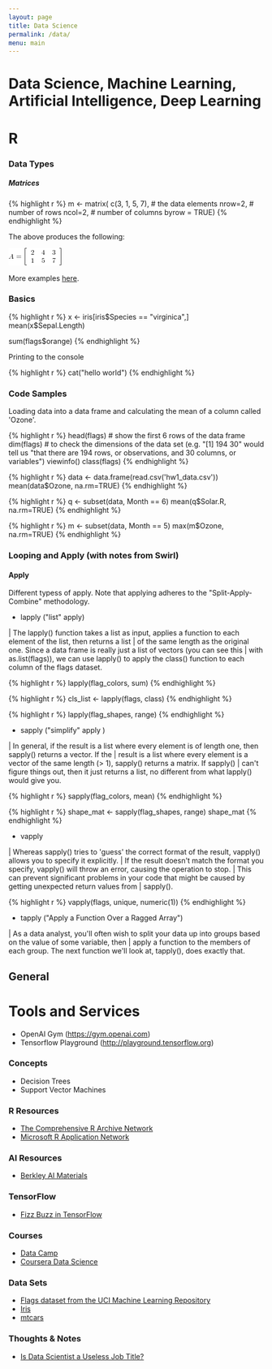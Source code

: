 ```yaml
---
layout: page
title: Data Science
permalink: /data/
menu: main
---
```


# Data Science, Machine Learning, Artificial Intelligence, Deep Learning

# R

### Data Types

##### Matrices

{% highlight r %}
m <- matrix(
	c(3, 1, 5, 7), # the data elements 
	nrow=2,        # number of rows 
	ncol=2,        # number of columns 
	byrow = TRUE)
{% endhighlight %}	

The above produces the following:

![Matrix Example](/images/r-matrix.png)

More examples [here](http://www.r-tutor.com/r-introduction/matrix).

### Basics

{% highlight r %}
x <- iris[iris$Species == "virginica",]
mean(x$Sepal.Length)

sum(flags$orange)
{% endhighlight %}

Printing to the console

{% highlight r %}
cat("hello world")
{% endhighlight %}

### Code Samples

Loading data into a data frame and calculating the mean of a column called 'Ozone'.

{% highlight r %}
head(flags) # show the first 6 rows of the data frame
dim(flags) # to check the dimensions of the data set (e.g. "[1] 194  30" would tell us "that there are 194 rows, or observations, and 30 columns, or variables")
viewinfo()
class(flags)
{% endhighlight %}

{% highlight r %}
data <- data.frame(read.csv('hw1_data.csv'))
mean(data$Ozone, na.rm=TRUE)
{% endhighlight %}

{% highlight r %}
q <- subset(data, Month == 6)
mean(q$Solar.R, na.rm=TRUE)
{% endhighlight %}

{% highlight r %}
m <- subset(data, Month == 5)
max(m$Ozone, na.rm=TRUE)
{% endhighlight %}

### Looping and Apply (with notes from Swirl)

#### Apply

Different typess of apply. Note that applying adheres to the "Split-Apply-Combine" methodology.

- lapply ("list" apply)

| The lapply() function takes a list as input, applies a function to each element of the list, then returns a list
| of the same length as the original one. Since a data frame is really just a list of vectors (you can see this
| with as.list(flags)), we can use lapply() to apply the class() function to each column of the flags dataset.

{% highlight r %}
lapply(flag_colors, sum)
{% endhighlight %}

{% highlight r %}
cls_list <- lapply(flags, class)
{% endhighlight %}

{% highlight r %}
lapply(flag_shapes, range)
{% endhighlight %}

- sapply ("simplify" apply )

| In general, if the result is a list where every element is of length one, then sapply() returns a vector. If the
| result is a list where every element is a vector of the same length (> 1), sapply() returns a matrix. If sapply()
| can't figure things out, then it just returns a list, no different from what lapply() would give you.

{% highlight r %}
sapply(flag_colors, mean)
{% endhighlight %}

{% highlight r %}
shape_mat <- sapply(flag_shapes, range)
shape_mat
{% endhighlight %}

- vapply

| Whereas sapply() tries to 'guess' the correct format of the result, vapply() allows you to specify it explicitly.
| If the result doesn't match the format you specify, vapply() will throw an error, causing the operation to stop.
| This can prevent significant problems in your code that might be caused by getting unexpected return values from
| sapply().

{% highlight r %}
vapply(flags, unique, numeric(1))
{% endhighlight %}

- tapply ("Apply a Function Over a Ragged Array")

| As a data analyst, you'll often wish to split your data up into groups based on the value of some variable, then
| apply a function to the members of each group. The next function we'll look at, tapply(), does exactly that.

## General

# Tools and Services

- OpenAI Gym (https://gym.openai.com)
- Tensorflow Playground (http://playground.tensorflow.org)

### Concepts

- Decision Trees
- Support Vector Machines

### R Resources

- [The Comprehensive R Archive Network](https://cran.r-project.org)
- [Microsoft R Application Network](https://mran.microsoft.com)

### AI Resources

- [Berkley AI Materials](http://ai.berkeley.edu/lecture_videos.html)

### TensorFlow

- [Fizz Buzz in TensorFlow](http://joelgrus.com/2016/05/23/fizz-buzz-in-tensorflow/)

### Courses

- [Data Camp](https://www.datacamp.com)
- [Coursera Data Science](https://www.coursera.org/specializations/jhu-data-science)

### Data Sets

- [Flags dataset from the UCI Machine Learning Repository](http://archive.ics.uci.edu/ml/datasets/Flags)
- [Iris](#)
- [mtcars](#)

### Thoughts & Notes

- [Is Data Scientist a Useless Job Title?](https://yanirseroussi.com/2016/08/04/is-data-scientist-a-useless-job-title/)